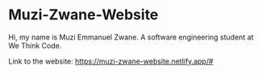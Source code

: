 # Muzi-Zwane-Website
Hi, my name is Muzi Emmanuel Zwane. A software engineering student at We Think Code.

Link to the website: https://muzi-zwane-website.netlify.app/#
